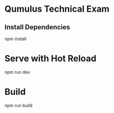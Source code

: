 # Qumulus Technical Exam

## Install Dependencies
npm install

# Serve with Hot Reload
npm run dev

# Build
npm run build